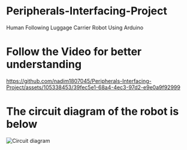 # Peripherals-Interfacing-Project
Human Following Luggage Carrier Robot Using Arduino

# Follow the Video for better understanding

https://github.com/nadim1807045/Peripherals-Interfacing-Project/assets/105338453/39fec5e1-68a4-4ec3-97d2-e9e0a9f92999

# The circuit diagram of the robot is below

![Circuit diagram](https://github.com/nadim1807045/Peripherals-Interfacing-Project/assets/105338453/3936d093-e702-467d-8ef8-0fc0f33eb29a)
